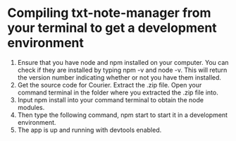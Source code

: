 # Compiling txt-note-manager from your terminal to get a development environment
1) Ensure that you have node and npm installed on your computer. You can check if they are installed by typing npm -v and node -v. This will return the version number 
indicating whether or not you have them installed.
2) Get the source code for Courier. Extract the .zip file. Open your command terminal in the folder where you extracted the .zip file into. 
3) Input npm install into your command terminal to obtain the node modules.
4) Then type the following command, npm start to start it in a development environment.
5) The app is up and running with devtools enabled.
